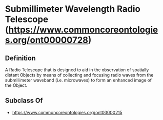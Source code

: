 # Submillimeter Wavelength Radio Telescope (https://www.commoncoreontologies.org/ont00000728)

## Definition
A Radio Telescope that is designed to aid in the observation of spatially distant Objects by means of collecting and focusing radio waves from the submillimeter waveband (i.e. microwaves) to form an enhanced image of the Object.

## Subclass Of
- https://www.commoncoreontologies.org/ont00000215


